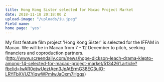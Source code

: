 ```yaml
---
title: Hong Kong Sister selected for Macao Project Market
date: 2018-11-18 20:18:00 Z
upload-image: "/uploads/iu.jpeg"
Field name: 
home page: 'yes'
---
```


My first feature film project 'Hong Kong Sister' is selected for the IFFAM in Macao. We will be in Macao from 7 - 12 December to pitch, seeking financiers and coproduction partners.
[](http://)(http://www.screendaily.com/news/hope-dickson-leach-drama-klepto-among-14-selected-for-macao-project-market/5134261.article?fbclid=IwAR0qtwUeztAen3JpAtErmG38EC3uIO-LRYFbXVUZYiqwWPmIwJaOxm7Hgqs)